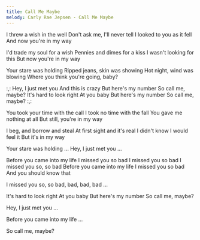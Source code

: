 ```yaml
---
title: Call Me Maybe
melody: Carly Rae Jepsen - Call Me Maybe
---
```

I threw a wish in the well
Don't ask me, I'll never tell
I looked to you as it fell
And now you're in my way

I'd trade my soul for a wish
Pennies and dimes for a kiss
I wasn't looking for this
But now you're in my way

Your stare was holding
Ripped jeans, skin was showing
Hot night, wind was blowing
Where you think you're going, baby?

:,: Hey, I just met you
And this is crazy
But here's my number
So call me, maybe?
It's hard to look right
At you baby
But here's my number
So call me, maybe? :,:

You took your time with the call
I took no time with the fall
You gave me nothing at all
But still, you're in my way

I beg, and borrow and steal
At first sight and it's real
I didn't know I would feel it
But it's in my way

Your stare was holding ...
Hey, I just met you ...

Before you came into my life
I missed you so bad
I missed you so bad
I missed you so, so bad
Before you came into my life
I missed you so bad
And you should know that

I missed you so, so bad, bad, bad, bad ...

It's hard to look right
At you baby
But here's my number
So call me, maybe?

Hey, I just met you ...

Before you came into my life ...

So call me, maybe? 
